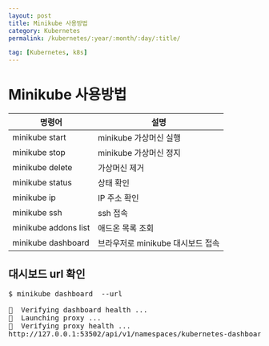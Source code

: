 ```yaml
---
layout: post
title: Minikube 사용방법
category: Kubernetes
permalink: /kubernetes/:year/:month/:day/:title/

tag: [Kubernetes, k8s]
---
```


# Minikube 사용방법

| 명령어               | 설명                              |
| -------------------- | --------------------------------- |
| minikube start       | minikube 가상머신 실행            |
| minikube stop        | minikube 가상머신 정지            |
| minikube delete      | 가상머신 제거                     |
| minikube status      | 상태 확인                         |
| minikube ip          | IP 주소 확인                      |
| minikube ssh         | ssh 접속                          |
| minikube addons list | 애드온 목록 조회                  |
| minikube dashboard   | 브라우저로 minikube 대시보드 접속 |

## 대시보드 url 확인

<pre class="prettyprint">
$ minikube dashboard  --url

🤔  Verifying dashboard health ...
🚀  Launching proxy ...
🤔  Verifying proxy health ...
http://127.0.0.1:53502/api/v1/namespaces/kubernetes-dashboard/services/http:kubernetes-dashboard:/proxy/
</pre>
